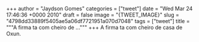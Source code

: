 
+++
author = "Jaydson Gomes"
categories = ["tweet"]
date = "Wed Mar 24 17:46:36 +0000 2010"
draft = false
image = "{TWEET_IMAGE}"
slug = "4798dd33889f5405ae5a06df7721951a070d7048"
tags = ["tweet"]
title = """A firma ta com cheiro de ..."""
+++
A firma ta com cheiro de casa de Oxun.
